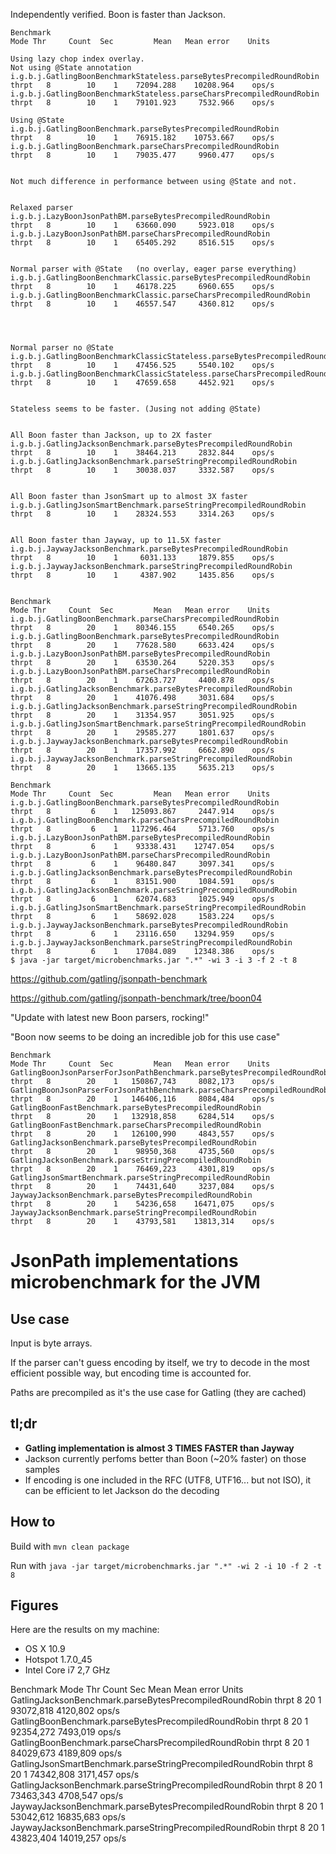 Independently verified. Boon is faster than Jackson.


```
Benchmark                                                                        Mode Thr     Count  Sec         Mean   Mean error    Units

Using lazy chop index overlay.
Not using @State annotation
i.g.b.j.GatlingBoonBenchmarkStateless.parseBytesPrecompiledRoundRobin           thrpt   8        10    1    72094.288    10208.964    ops/s
i.g.b.j.GatlingBoonBenchmarkStateless.parseCharsPrecompiledRoundRobin           thrpt   8        10    1    79101.923     7532.966    ops/s

Using @State
i.g.b.j.GatlingBoonBenchmark.parseBytesPrecompiledRoundRobin                    thrpt   8        10    1    76915.182    10753.667    ops/s
i.g.b.j.GatlingBoonBenchmark.parseCharsPrecompiledRoundRobin                    thrpt   8        10    1    79035.477     9960.477    ops/s


Not much difference in performance between using @State and not.


Relaxed parser
i.g.b.j.LazyBoonJsonPathBM.parseBytesPrecompiledRoundRobin                      thrpt   8        10    1    63660.090     5923.018    ops/s
i.g.b.j.LazyBoonJsonPathBM.parseCharsPrecompiledRoundRobin                      thrpt   8        10    1    65405.292     8516.515    ops/s


Normal parser with @State   (no overlay, eager parse everything)
i.g.b.j.GatlingBoonBenchmarkClassic.parseBytesPrecompiledRoundRobin             thrpt   8        10    1    46178.225     6960.655    ops/s
i.g.b.j.GatlingBoonBenchmarkClassic.parseCharsPrecompiledRoundRobin             thrpt   8        10    1    46557.547     4360.812    ops/s




Normal parser no @State
i.g.b.j.GatlingBoonBenchmarkClassicStateless.parseBytesPrecompiledRoundRobin    thrpt   8        10    1    47456.525     5540.102    ops/s
i.g.b.j.GatlingBoonBenchmarkClassicStateless.parseCharsPrecompiledRoundRobin    thrpt   8        10    1    47659.658     4452.921    ops/s


Stateless seems to be faster. (Jusing not adding @State)


All Boon faster than Jackson, up to 2X faster
i.g.b.j.GatlingJacksonBenchmark.parseBytesPrecompiledRoundRobin                 thrpt   8        10    1    38464.213     2832.844    ops/s
i.g.b.j.GatlingJacksonBenchmark.parseStringPrecompiledRoundRobin                thrpt   8        10    1    30038.037     3332.587    ops/s


All Boon faster than JsonSmart up to almost 3X faster
i.g.b.j.GatlingJsonSmartBenchmark.parseStringPrecompiledRoundRobin              thrpt   8        10    1    28324.553     3314.263    ops/s


All Boon faster than Jayway, up to 11.5X faster
i.g.b.j.JaywayJacksonBenchmark.parseBytesPrecompiledRoundRobin                  thrpt   8        10    1     6031.133     1879.855    ops/s
i.g.b.j.JaywayJacksonBenchmark.parseStringPrecompiledRoundRobin                 thrpt   8        10    1     4387.902     1435.856    ops/s
```





```

Benchmark                                                              Mode Thr     Count  Sec         Mean   Mean error    Units
i.g.b.j.GatlingBoonBenchmark.parseCharsPrecompiledRoundRobin          thrpt   8        20    1    80346.155     6540.265    ops/s
i.g.b.j.GatlingBoonBenchmark.parseBytesPrecompiledRoundRobin          thrpt   8        20    1    77628.580     6633.424    ops/s
i.g.b.j.LazyBoonJsonPathBM.parseBytesPrecompiledRoundRobin            thrpt   8        20    1    63530.264     5220.353    ops/s
i.g.b.j.LazyBoonJsonPathBM.parseCharsPrecompiledRoundRobin            thrpt   8        20    1    67263.727     4400.878    ops/s
i.g.b.j.GatlingJacksonBenchmark.parseBytesPrecompiledRoundRobin       thrpt   8        20    1    41076.498     3031.684    ops/s
i.g.b.j.GatlingJacksonBenchmark.parseStringPrecompiledRoundRobin      thrpt   8        20    1    31354.957     3051.925    ops/s
i.g.b.j.GatlingJsonSmartBenchmark.parseStringPrecompiledRoundRobin    thrpt   8        20    1    29585.277     1801.637    ops/s
i.g.b.j.JaywayJacksonBenchmark.parseBytesPrecompiledRoundRobin        thrpt   8        20    1    17357.992     6662.890    ops/s
i.g.b.j.JaywayJacksonBenchmark.parseStringPrecompiledRoundRobin       thrpt   8        20    1    13665.135     5635.213    ops/s
```

```
Benchmark                                                              Mode Thr     Count  Sec         Mean   Mean error    Units
i.g.b.j.GatlingBoonBenchmark.parseBytesPrecompiledRoundRobin          thrpt   8         6    1   125093.867     2447.914    ops/s
i.g.b.j.GatlingBoonBenchmark.parseCharsPrecompiledRoundRobin          thrpt   8         6    1   117296.464     5713.760    ops/s
i.g.b.j.LazyBoonJsonPathBM.parseBytesPrecompiledRoundRobin            thrpt   8         6    1    93338.431    12747.054    ops/s
i.g.b.j.LazyBoonJsonPathBM.parseCharsPrecompiledRoundRobin            thrpt   8         6    1    96480.847     3097.341    ops/s
i.g.b.j.GatlingJacksonBenchmark.parseBytesPrecompiledRoundRobin       thrpt   8         6    1    83151.900     1084.591    ops/s
i.g.b.j.GatlingJacksonBenchmark.parseStringPrecompiledRoundRobin      thrpt   8         6    1    62074.683     1025.949    ops/s
i.g.b.j.GatlingJsonSmartBenchmark.parseStringPrecompiledRoundRobin    thrpt   8         6    1    58692.028     1583.224    ops/s
i.g.b.j.JaywayJacksonBenchmark.parseBytesPrecompiledRoundRobin        thrpt   8         6    1    23116.650    13294.959    ops/s
i.g.b.j.JaywayJacksonBenchmark.parseStringPrecompiledRoundRobin       thrpt   8         6    1    17084.089    12348.386    ops/s
$ java -jar target/microbenchmarks.jar ".*" -wi 3 -i 3 -f 2 -t 8

```

https://github.com/gatling/jsonpath-benchmark

https://github.com/gatling/jsonpath-benchmark/tree/boon04

"Update with latest new Boon parsers, rocking!"

"Boon now seems to be doing an incredible job for this use case"

```
Benchmark                                                                     Mode Thr     Count  Sec         Mean   Mean error    Units
GatlingBoonJsonParserForJsonPathBenchmark.parseBytesPrecompiledRoundRobin    thrpt   8        20    1   150867,743     8082,173    ops/s
GatlingBoonJsonParserForJsonPathBenchmark.parseCharsPrecompiledRoundRobin    thrpt   8        20    1   146406,116     8084,484    ops/s
GatlingBoonFastBenchmark.parseBytesPrecompiledRoundRobin                     thrpt   8        20    1   132918,858     6284,514    ops/s
GatlingBoonFastBenchmark.parseCharsPrecompiledRoundRobin                     thrpt   8        20    1   126100,990     4843,557    ops/s
GatlingJacksonBenchmark.parseBytesPrecompiledRoundRobin                      thrpt   8        20    1    98950,368     4735,560    ops/s
GatlingJacksonBenchmark.parseStringPrecompiledRoundRobin                     thrpt   8        20    1    76469,223     4301,819    ops/s
GatlingJsonSmartBenchmark.parseStringPrecompiledRoundRobin                   thrpt   8        20    1    74431,640     3237,084    ops/s
JaywayJacksonBenchmark.parseBytesPrecompiledRoundRobin                       thrpt   8        20    1    54236,658    16471,075    ops/s
JaywayJacksonBenchmark.parseStringPrecompiledRoundRobin                      thrpt   8        20    1    43793,581    13813,314    ops/s

```

# JsonPath implementations microbenchmark for the JVM

## Use case

Input is byte arrays.

If the parser can't guess encoding by itself, we try to decode in the most efficient possible way, but encoding time is accounted for.

Paths are precompiled as it's the use case for Gatling (they are cached)

## tl;dr

* **Gatling implementation is almost 3 TIMES FASTER than Jayway**
* Jackson currently perfoms better than Boon (~20% faster) on those samples
* If encoding is one included in the RFC (UTF8, UTF16... but not ISO), it can be efficient to let Jackson do the decoding

## How to

Build with `mvn clean package`

Run with `java -jar target/microbenchmarks.jar ".*" -wi 2 -i 10 -f 2 -t 8`

## Figures

Here are the results on my machine:

* OS X 10.9
* Hotspot 1.7.0_45
* Intel Core i7 2,7 GHz

Benchmark                                                      Mode Thr     Count  Sec         Mean   Mean error    Units
GatlingJacksonBenchmark.parseBytesPrecompiledRoundRobin       thrpt   8        20    1    93072,818     4120,802    ops/s
GatlingBoonBenchmark.parseBytesPrecompiledRoundRobin          thrpt   8        20    1    92354,272     7493,019    ops/s
GatlingBoonBenchmark.parseCharsPrecompiledRoundRobin          thrpt   8        20    1    84029,673     4189,809    ops/s
GatlingJsonSmartBenchmark.parseStringPrecompiledRoundRobin    thrpt   8        20    1    74342,808     3171,457    ops/s
GatlingJacksonBenchmark.parseStringPrecompiledRoundRobin      thrpt   8        20    1    73463,343     4708,547    ops/s
JaywayJacksonBenchmark.parseBytesPrecompiledRoundRobin        thrpt   8        20    1    53042,612    16835,683    ops/s
JaywayJacksonBenchmark.parseStringPrecompiledRoundRobin       thrpt   8        20    1    43823,404    14019,257    ops/s
